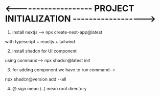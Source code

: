 # <------------------- PROJECT INITIALIZATION ------------------>

1. install nextjs --> npx create-next-app@latest 

with typescript + reactjs + tailwind 

2. install shadcn for UI component 

using command--> npx shadcn@latest init 

3. for adding component we have to run command-->

npx shadcn@version add --all

4. @ sign mean (..) mean root directory 

